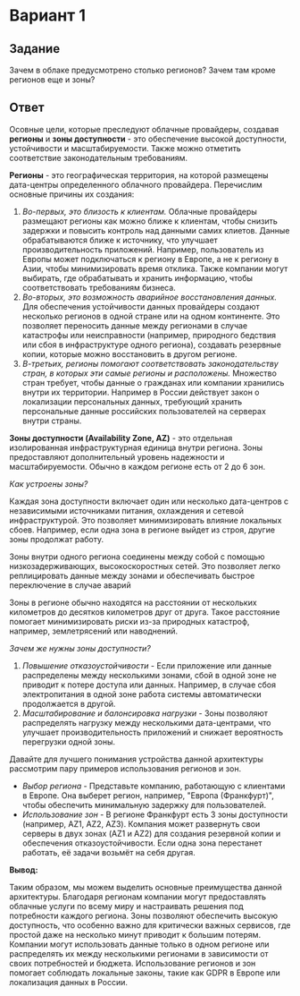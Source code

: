# Вариант 1

## Задание

Зачем в облаке предусмотрено столько регионов? Зачем там кроме регионов еще и зоны? 

## Ответ

Осовные цели, которые преследуют облачные провайдеры, создавая **регионы** и **зоны доступности** - это обеспечение высокой доступности, устойчивости и масштабируемости. Также можно отметить соответствие законодательным требованиям.

**Регионы** - это географическая территория, на которой размещены дата-центры определенного облачного провайдера. Перечислим основные причины их создания:

1. *Во-первых, это близость к клиентам.* Облачные провайдеры размещают регионы как можно ближе к клиентам, чтобы снизить задержки и повысить контроль над данными самих клиетов. Данные обрабатываются ближе к источнику, что улучшает производительность приложений. Например, пользователь из Европы может подключаться к региону в Европе, а не к региону в Азии, чтобы минимизировать время отклика. Также компании могут выбирать, где обрабатывать и хранить информацию, чтобы соответствовать требованиям бизнеса.
2. *Во-вторых, это возможность аварийное восстановления данных.* Для обеспечения устойчивости данных провайдеры создают несколько регионов в одной стране или на одном континенте. Это позволяет переносить данные между регионами в случае катастрофы или неисправности (например, природного бедствия или сбоя в инфраструктуре одного региона), создавать резервные копии, которые можно восстановить в другом регионе.
3. *В-третьих, регионы помогают соответствовать законодательству стран, в которых эти самые регионы и расположены.* Множество стран требует, чтобы данные о гражданах или компании хранились внутри их территории. Например в России действует закон о локализации персональных данных, требующий хранить персональные данные российских пользователей на серверах внутри страны.

**Зоны доступности (Availability Zone, AZ)** - это отдельная изолированная инфраструктурная единица внутри региона. Зоны предоставляют дополнительный уровень надежности и масштабируемости. Обычно в каждом регионе есть от 2 до 6 зон.

*Как устроены зоны?*

Каждая зона доступности включает один или несколько дата-центров с независимыми источниками питания, охлаждения и сетевой инфраструктурой. Это позволяет минимизировать влияние локальных сбоев. Например, если одна зона в регионе выйдет из строя, другие зоны продолжат работу.

Зоны внутри одного региона соединены между собой с помощью низкозадерживающих, высокоскоростных сетей. Это позволяет легко реплицировать данные между зонами и обеспечивать быстрое переключение в случае аварий

Зоны в регионе обычно находятся на расстоянии от нескольких километров до десятков километров друг от друга. Такое расстояние помогает минимизировать риски из-за природных катастроф, например, землетрясений или наводнений.

*Зачем же нужны зоны доступности?*

1. *Повышение отказоустойчивости* - Если приложение или данные распределены между несколькими зонами, сбой в одной зоне не приводит к потере доступа или данных. Например, в случае сбоя электропитания в одной зоне работа системы автоматически продолжается в другой.
2. *Масштабирование и балонсировка нагрузки* - Зоны позволяют распределять нагрузку между несколькими дата-центрами, что улучшает производительность приложений и снижает вероятность перегрузки одной зоны.

Давайте для лучшего понимания устройства данной архитектуры рассмотрим пару примеров использования регионов и зон.

* *Выбор региона* - Представьте компанию, работающую с клиентами в Европе. Она выберет регион, например, "Европа (Франкфурт)", чтобы обеспечить минимальную задержку для пользователей.
* *Использование зон* - В регионе Франкфурт есть 3 зоны доступности (например, AZ1, AZ2, AZ3). Компания может развернуть свои серверы в двух зонах (AZ1 и AZ2) для создания резервной копии и обеспечения отказоустойчивости. Если одна зона перестанет работать, её задачи возьмёт на себя другая.

**Вывод:**

Таким образом, мы можем выделить основные преимущества данной архитектуры. Благодаря регионам компании могут предоставлять облачные услуги по всему миру и настраивать решения под потребности каждого региона. Зоны позволяют обеспечить высокую доступность, что особенно важно для критически важных сервисов, где простой даже на несколько минут приводит к большим потерям. Компании могут использовать данные только в одном регионе или распределять их между несколькими регионами в зависимости от своих потребностей и бюджета. Использование регионов и зон помогает соблюдать локальные законы, такие как GDPR в Европе или локализация данных в России.

